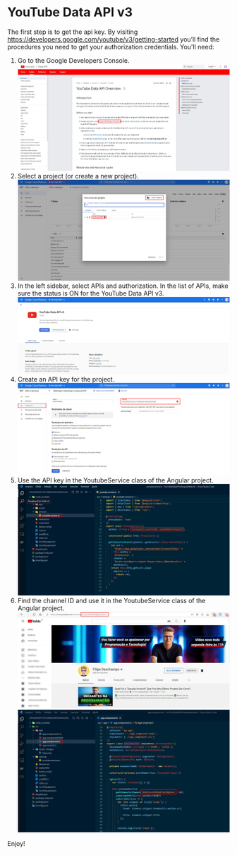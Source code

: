 # YouTube Data API v3

The first step is to get the api key. By visiting https://developers.google.com/youtube/v3/getting-started you’ll find the procedures you need to get your authorization credentials. You'll need:

1) Go to the Google Developers Console.
![](https://github.com/Gilseone/YouTubeDataAPIv3AngularMaterial/blob/main/images/Img01.JPG)
3) Select a project (or create a new project).
![](https://github.com/Gilseone/YouTubeDataAPIv3AngularMaterial/blob/main/images/Img02.JPG)
5) In the left sidebar, select APIs and authorization. In the list of APIs, make sure the status is ON for the YouTube Data API v3.
![](https://github.com/Gilseone/YouTubeDataAPIv3AngularMaterial/blob/main/images/Img03.JPG)
7) Create an API key for the project.
![](https://github.com/Gilseone/YouTubeDataAPIv3AngularMaterial/blob/main/images/Img04.JPG)
9) Use the API key in the YoutubeService class of the Angular project.
![](https://github.com/Gilseone/YouTubeDataAPIv3AngularMaterial/blob/main/images/Img05.JPG)
11) Find the channel ID and use it in the YoutubeService class of the Angular project.
![](https://github.com/Gilseone/YouTubeDataAPIv3AngularMaterial/blob/main/images/Img06.JPG)
![](https://github.com/Gilseone/YouTubeDataAPIv3AngularMaterial/blob/main/images/Img07.JPG)

Enjoy!
